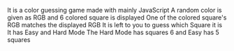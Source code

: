 It is a color guessing game made with mainly JavaScript
A random color is given as RGB and 6 colored square is displayed
One of the colored square's RGB matches the displayed RGB
It is left to you to guess which Square it is
It has Easy and Hard Mode
The Hard Mode has squares 6 and Easy has 5 squares
